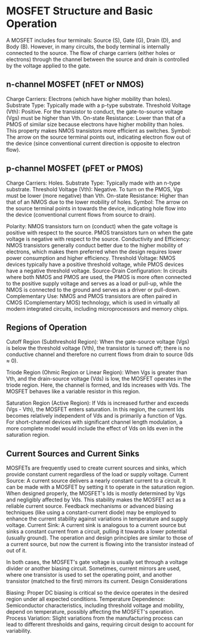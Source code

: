 # MOSFET Structure and Basic Operation

A MOSFET includes four terminals: Source (S), Gate (G), Drain (D), and Body (B). However, in many circuits, the body terminal is internally connected to the source. The flow of charge carriers (either holes or electrons) through the channel between the source and drain is controlled by the voltage applied to the gate.

## n-channel MOSFET (nFET or NMOS)

Charge Carriers: Electrons (which have higher mobility than holes).
Substrate Type: Typically made with a p-type substrate.
Threshold Voltage (Vth): Positive. For the transistor to conduct, the gate-to-source voltage (Vgs) must be higher than Vth.
On-state Resistance: Lower than that of a PMOS of similar size because electrons have higher mobility than holes. This property makes NMOS transistors more efficient as switches.
Symbol: The arrow on the source terminal points out, indicating electron flow out of the device (since conventional current direction is opposite to electron flow).

 ## p-channel MOSFET (pFET or PMOS)

Charge Carriers: Holes.
Substrate Type: Typically made with an n-type substrate.
Threshold Voltage (Vth): Negative. To turn on the PMOS, Vgs must be lower (more negative) than Vth.
On-state Resistance: Higher than that of an NMOS due to the lower mobility of holes.
Symbol: The arrow on the source terminal points in towards the device, indicating hole flow into the device (conventional current flows from source to drain).


Polarity: NMOS transistors turn on (conduct) when the gate voltage is positive with respect to the source. PMOS transistors turn on when the gate voltage is negative with respect to the source.
Conductivity and Efficiency: NMOS transistors generally conduct better due to the higher mobility of electrons, which makes them preferred when the design requires lower power consumption and higher efficiency.
Threshold Voltage: NMOS devices typically have a positive threshold voltage, while PMOS devices have a negative threshold voltage.
Source-Drain Configuration: In circuits where both NMOS and PMOS are used, the PMOS is more often connected to the positive supply voltage and serves as a load or pull-up, while the NMOS is connected to the ground and serves as a driver or pull-down.
Complementary Use: NMOS and PMOS transistors are often paired in CMOS (Complementary MOS) technology, which is used in virtually all modern integrated circuits, including microprocessors and memory chips.


## Regions of Operation
Cutoff Region (Subthreshold Region): When the gate-source voltage (Vgs) is below the threshold voltage (Vth), the transistor is turned off; there is no conductive channel and therefore no current flows from drain to source (Ids ≈ 0).

Triode Region (Ohmic Region or Linear Region): When Vgs is greater than Vth, and the drain-source voltage (Vds) is low, the MOSFET operates in the triode region. Here, the channel is formed, and Ids increases with Vds. The MOSFET behaves like a variable resistor in this region.

Saturation Region (Active Region): If Vds is increased further and exceeds (Vgs - Vth), the MOSFET enters saturation. In this region, the current Ids becomes relatively independent of Vds and is primarily a function of Vgs. For short-channel devices with significant channel length modulation, a more complete model would include the effect of Vds on Ids even in the saturation region.

## Current Sources and Current Sinks

MOSFETs are frequently used to create current sources and sinks, which provide constant current regardless of the load or supply voltage.
Current Source: A current source delivers a nearly constant current to a circuit. It can be made with a MOSFET by setting it to operate in the saturation region. When designed properly, the MOSFET's Ids is mostly determined by Vgs and negligibly affected by Vds. This stability makes the MOSFET act as a reliable current source. Feedback mechanisms or advanced biasing techniques (like using a constant-current diode) may be employed to enhance the current stability against variations in temperature and supply voltage.
Current Sink: A current sink is analogous to a current source but sinks a constant current from a circuit, pulling it towards a lower potential (usually ground). The operation and design principles are similar to those of a current source, but now the current is flowing into the transistor instead of out of it.

In both cases, the MOSFET's gate voltage is usually set through a voltage divider or another biasing circuit. Sometimes, current mirrors are used, where one transistor is used to set the operating point, and another transistor (matched to the first) mirrors its current.
Design Considerations

Biasing: Proper DC biasing is critical so the device operates in the desired region under all expected conditions.
Temperature Dependence: Semiconductor characteristics, including threshold voltage and mobility, depend on temperature, possibly affecting the MOSFET's operation.
Process Variation: Slight variations from the manufacturing process can lead to different thresholds and gains, requiring circuit design to account for variability.